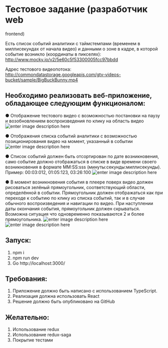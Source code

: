 
# Тестовое задание (разработчик web
frontend)

Есть список событий аналитики с таймстемпами (временем в миллисекундах от начала видео) и данными о зоне в кадре, в которой событие возникло (координаты в пикселях):
http://www.mocky.io/v2/5e60c5f53300005fcc97bbdd

Адрес тестового видеопотока:
http://commondatastorage.googleapis.com/gtv-videos-bucket/sample/BigBuckBunny.mp4

## Необходимо реализовать веб-приложение, обладающее следующим функционалом:
● Отображение тестового видео с возможностью постановки на паузу и возобновлением
воспроизведения по клику на область видео
![enter image description here](https://i.imgur.com/l7Jviwy.png)

● Отображения списка событий аналитики с возможностью позиционирования видео на момент,
указанный в событии
![enter image description here](https://i.imgur.com/g4zbsSU.png)

● Список событий должен быть отсортирован по дате возникновения, само событие должно
отображаться в списке в виде времени своего возникновения в формате MM:SS:sss
(минуты:секунды:миллисекунды). Пример: 00:03:012, 01:05:123, 03:26:100
![enter image description here](https://i.imgur.com/FLWHEkv.png)

● В момент возникновения события в плеере поверх видео должен рисоваться зелёный прямоугольник,
соответствующий области, определённой в событии. Прямоугольник должен отображаться как при
переходе к событию по клику из списка событий, так и в случае обычного воспроизведения и
навигации по видео. При наступлении даты окончания события, прямоугольник должен скрываться.
Возможна ситуация что одновременно показываются 2 и более прямоугольника.
![enter image description here](https://i.imgur.com/j9kbHye.png)
![enter image description here](https://i.imgur.com/Vj5Ys2G.png)

## Запуск:
1. npm i
2. npm run dev
3. Go http://localhost:3000/

## Требования:
1. Приложение должно быть написано с использованием TypeScript.
2. Реализация должна использовать React
3. Решение должно быть опубликовано на GitHub
## Желательно:
1. Использование redux
2. Использование redux-saga
3. Покрытие тестами
